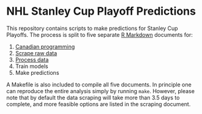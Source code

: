 NHL Stanley Cup Playoff Predictions
===================================

This repository contains scripts to make predictions for Stanley Cup Playoffs.
The process is split to five separate
[R Markdown](http://rmarkdown.rstudio.com) documents for:

1. [Canadian programming][1]
2. [Scrape raw data][2]
3. [Process data][3]
4. Train models
5. Make predictions

A Makefile is also included to compile all five documents. In principle one can
reproduce the entire analysis simply by running `make`. However, please note
that by default the data scraping will take more than 3.5 days to complete, and
more feasible options are listed in the scraping document.

[1]: https://rawgit.com/ilarischeinin/stanley/master/canadian.html
[2]: https://rawgit.com/ilarischeinin/stanley/master/scrape.html
[3]: https://rawgit.com/ilarischeinin/stanley/master/process.html
